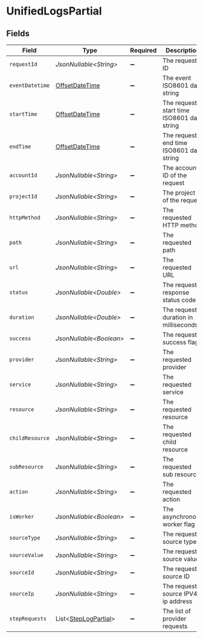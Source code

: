 # UnifiedLogsPartial


## Fields

| Field                                                                                     | Type                                                                                      | Required                                                                                  | Description                                                                               | Example                                                                                   |
| ----------------------------------------------------------------------------------------- | ----------------------------------------------------------------------------------------- | ----------------------------------------------------------------------------------------- | ----------------------------------------------------------------------------------------- | ----------------------------------------------------------------------------------------- |
| `requestId`                                                                               | *JsonNullable\<String>*                                                                   | :heavy_minus_sign:                                                                        | The request ID                                                                            | adbf752f-6457-4ddd-89b3-98ae2252b83b                                                      |
| `eventDatetime`                                                                           | [OffsetDateTime](https://docs.oracle.com/javase/8/docs/api/java/time/OffsetDateTime.html) | :heavy_minus_sign:                                                                        | The event ISO8601 date string                                                             | 2021-01-01T00:00:00Z                                                                      |
| `startTime`                                                                               | [OffsetDateTime](https://docs.oracle.com/javase/8/docs/api/java/time/OffsetDateTime.html) | :heavy_minus_sign:                                                                        | The request start time ISO8601 date string                                                | 2021-01-01T00:00:00Z                                                                      |
| `endTime`                                                                                 | [OffsetDateTime](https://docs.oracle.com/javase/8/docs/api/java/time/OffsetDateTime.html) | :heavy_minus_sign:                                                                        | The request end time ISO8601 date string                                                  | 2021-01-01T00:00:00Z                                                                      |
| `accountId`                                                                               | *JsonNullable\<String>*                                                                   | :heavy_minus_sign:                                                                        | The account ID of the request                                                             | 45355976281015164504                                                                      |
| `projectId`                                                                               | *JsonNullable\<String>*                                                                   | :heavy_minus_sign:                                                                        | The project ID of the request                                                             | dev-project-68574                                                                         |
| `httpMethod`                                                                              | *JsonNullable\<String>*                                                                   | :heavy_minus_sign:                                                                        | The requested HTTP method                                                                 | get                                                                                       |
| `path`                                                                                    | *JsonNullable\<String>*                                                                   | :heavy_minus_sign:                                                                        | The requested path                                                                        | /unified/hris/employees                                                                   |
| `url`                                                                                     | *JsonNullable\<String>*                                                                   | :heavy_minus_sign:                                                                        | The requested URL                                                                         | https://api.stackone.com/unified/hris/employees?raw=false                                 |
| `status`                                                                                  | *JsonNullable\<Double>*                                                                   | :heavy_minus_sign:                                                                        | The requests response status code                                                         | 200                                                                                       |
| `duration`                                                                                | *JsonNullable\<Double>*                                                                   | :heavy_minus_sign:                                                                        | The request duration in milliseconds                                                      | 356                                                                                       |
| `success`                                                                                 | *JsonNullable\<Boolean>*                                                                  | :heavy_minus_sign:                                                                        | The request success flag                                                                  | true                                                                                      |
| `provider`                                                                                | *JsonNullable\<String>*                                                                   | :heavy_minus_sign:                                                                        | The requested provider                                                                    | planday                                                                                   |
| `service`                                                                                 | *JsonNullable\<String>*                                                                   | :heavy_minus_sign:                                                                        | The requested service                                                                     | hris                                                                                      |
| `resource`                                                                                | *JsonNullable\<String>*                                                                   | :heavy_minus_sign:                                                                        | The requested resource                                                                    | employees                                                                                 |
| `childResource`                                                                           | *JsonNullable\<String>*                                                                   | :heavy_minus_sign:                                                                        | The requested child resource                                                              | time-off                                                                                  |
| `subResource`                                                                             | *JsonNullable\<String>*                                                                   | :heavy_minus_sign:                                                                        | The requested sub resource                                                                | documents                                                                                 |
| `action`                                                                                  | *JsonNullable\<String>*                                                                   | :heavy_minus_sign:                                                                        | The requested action                                                                      | download                                                                                  |
| `isWorker`                                                                                | *JsonNullable\<Boolean>*                                                                  | :heavy_minus_sign:                                                                        | The asynchronous worker flag                                                              | false                                                                                     |
| `sourceType`                                                                              | *JsonNullable\<String>*                                                                   | :heavy_minus_sign:                                                                        | The requests source type                                                                  | DASHBOARD                                                                                 |
| `sourceValue`                                                                             | *JsonNullable\<String>*                                                                   | :heavy_minus_sign:                                                                        | The requests source value                                                                 | ACCOUNT_TESTER                                                                            |
| `sourceId`                                                                                | *JsonNullable\<String>*                                                                   | :heavy_minus_sign:                                                                        | The requests source ID                                                                    | 1234567890                                                                                |
| `sourceIp`                                                                                | *JsonNullable\<String>*                                                                   | :heavy_minus_sign:                                                                        | The requests source IPV4 ip address                                                       | 192.168.1.1                                                                               |
| `stepRequests`                                                                            | List\<[StepLogPartial](../../models/components/StepLogPartial.md)>                        | :heavy_minus_sign:                                                                        | The list of provider requests                                                             |                                                                                           |